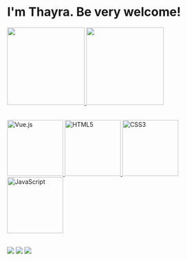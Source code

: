 # I'm Thayra. Be very welcome!

<table>
  <a href="https://github.com/thayrahoffmann">
  <img height="180em" src="https://github-readme-stats.vercel.app/api?username=thayrahoffmann&show_icons=true&theme=tokyonight&include_all_commits=true&count_private=true"/>
  <img height="180em" src="https://github-readme-stats.vercel.app/api/top-langs/?username=leehxd&layout=compact&langs_count=6&theme=tokyonight"/>
</table>
    
<table>
  <a href="https://github.com/thayrahoffmann">
  <img src="https://img.icons8.com/color/2x/vue-js.png" width="130" alt="Vue.js">
  <img src="https://img.icons8.com/color/2x/html-5.png" width="130" alt="HTML5">
  <img src="https://img.icons8.com/color/2x/css3.png" width="130" alt="CSS3">
  <img src="https://img.icons8.com/nolan/2x/javascript.png" width="130" alt="JavaScript">
</table>

<div> 
  <a href="https://www.instagram.com/thata.hof/" target="_blank"><img src="https://img.shields.io/badge/-Instagram-%23E4405F?style=for-the-badge&logo=instagram&logoColor=white" target="_blank"></a>
  <a href = "mailto: thayrahoffmann12@gmail.com"><img src="https://img.shields.io/badge/-Gmail-%23333?style=for-the-badge&logo=gmail&logoColor=white" target="_blank"></a>
  <a href="https://www.linkedin.com/in/thayrahoffmann/" target="_blank"><img src="https://img.shields.io/badge/-LinkedIn-%230077B5?style=for-the-badge&logo=linkedin&logoColor=white" target="_blank"></a> 
</div>
